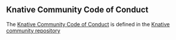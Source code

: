 ## Knative Community Code of Conduct

The [Knative Community Code of Conduct](https://github.com/knative/community/blob/main/CODE-OF-CONDUCT.md) is defined in the [Knative community repository](https://github.com/knative/community)
